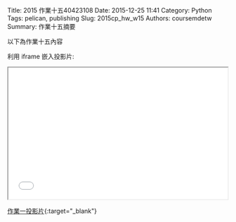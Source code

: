 Title: 2015 作業十五40423108
Date: 2015-12-25 11:41
Category: Python
Tags: pelican, publishing
Slug: 2015cp_hw_w15
Authors: coursemdetw
Summary: 作業十五摘要

以下為作業十五內容

利用 iframe 嵌入投影片:

<iframe src="w15.html" width="500" height="300"></iframe>

[作業一投影片](w15.html){:target="_blank"}


